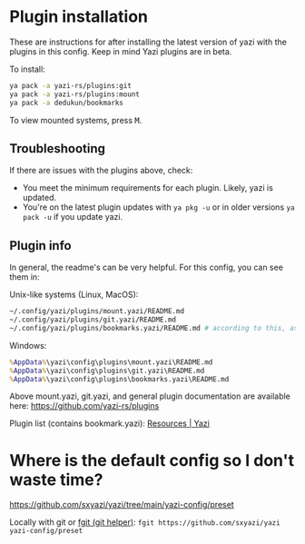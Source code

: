 
# Plugin installation

These are instructions for after installing the latest version of yazi with the plugins in this config. Keep in mind Yazi plugins are in beta.

To install:

```bash
ya pack -a yazi-rs/plugins:git
ya pack -a yazi-rs/plugins:mount
ya pack -a dedukun/bookmarks
```

To view mounted systems, press <kbd>M</kbd>.

## Troubleshooting

If there are issues with the plugins above, check:

- You meet the minimum requirements for each plugin. Likely, yazi is updated.
- You're on the latest plugin updates with `ya pkg -u` or in older versions `ya pack -u` if you update yazi.

## Plugin info
In general, the readme's can be very helpful. For this config, you can see them in:

Unix-like systems (Linux, MacOS):
```sh
~/.config/yazi/plugins/mount.yazi/README.md
~/.config/yazi/plugins/git.yazi/README.md
~/.config/yazi/plugins/bookmarks.yazi/README.md # according to this, as of 2025-2-18, latest version of yazi is required
```

Windows:
```bat
%AppData%\yazi\config\plugins\mount.yazi\README.md
%AppData%\yazi\config\plugins\git.yazi\README.md
%AppData%\yazi\config\plugins\bookmarks.yazi\README.md
```

Above mount.yazi, git.yazi, and general plugin documentation are available here: https://github.com/yazi-rs/plugins

Plugin list (contains bookmark.yazi): [Resources \| Yazi](https://yazi-rs.github.io/docs/resources/)

# Where is the default config so I don't waste time?

https://github.com/sxyazi/yazi/tree/main/yazi-config/preset

Locally with git or [fgit (git helper)](https://github.com/FrostyNick/fgit):
`fgit https://github.com/sxyazi/yazi yazi-config/preset`
<!-- `~/p/yazi/yazi-config/preset/yazi-default.toml` -->

